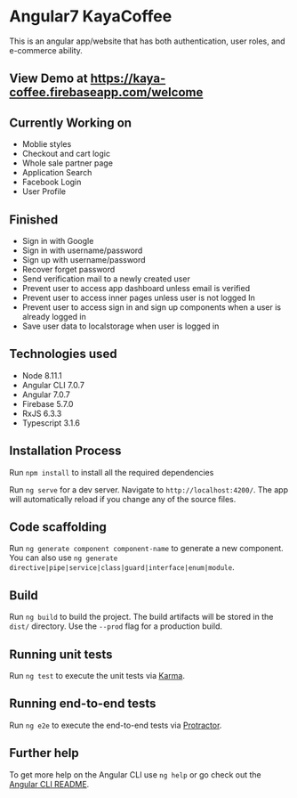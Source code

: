 # Angular7 KayaCoffee

This is an angular app/website that has both authentication, user roles, and e-commerce ability.

## View Demo at https://kaya-coffee.firebaseapp.com/welcome

## Currently Working on 

  - Moblie styles
  - Checkout and cart logic
  - Whole sale partner page
  - Application Search
  - Facebook Login
  - User Profile 
  
## Finished

  - Sign in with Google
  - Sign in with username/password
  - Sign up with username/password
  - Recover forget password
  - Send verification mail to a newly created user
  - Prevent user to access app dashboard unless email is verified
  - Prevent user to access inner pages unless user is not logged In
  - Prevent user to access sign in and sign up components when a user is already logged in
  - Save user data to localstorage when user is logged in
 

## Technologies used
- Node 8.11.1
- Angular CLI 7.0.7
- Angular 7.0.7
- Firebase 5.7.0
- RxJS 6.3.3
- Typescript 3.1.6

## Installation Process
Run `npm install` to install all the required dependencies

Run `ng serve` for a dev server. Navigate to `http://localhost:4200/`. The app will automatically reload if you change any of the source files.

## Code scaffolding

Run `ng generate component component-name` to generate a new component. You can also use `ng generate directive|pipe|service|class|guard|interface|enum|module`.

## Build

Run `ng build` to build the project. The build artifacts will be stored in the `dist/` directory. Use the `--prod` flag for a production build.

## Running unit tests

Run `ng test` to execute the unit tests via [Karma](https://karma-runner.github.io).

## Running end-to-end tests

Run `ng e2e` to execute the end-to-end tests via [Protractor](http://www.protractortest.org/).

## Further help

To get more help on the Angular CLI use `ng help` or go check out the [Angular CLI README](https://github.com/angular/angular-cli/blob/master/README.md).
